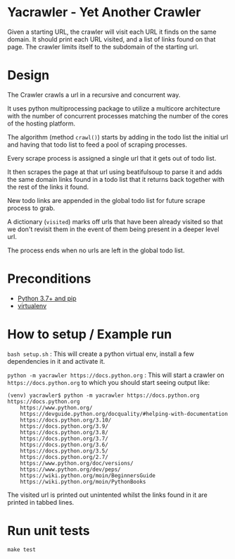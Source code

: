 # Yacrawler - Yet Another Crawler
 Given a starting URL, the crawler will visit each URL it finds on the same domain.
 It should print each URL visited, and a list of links found on that page.
 The crawler limits itself to the subdomain of the starting url.

 # Design
The Crawler crawls a url in a recursive and concurrent way.

It uses python multiprocessing package to utilize a multicore architecture with the number of concurrent processes matching the number of the cores of the hosting platform.

The algorithm (method `crawl()`) starts by adding in the todo list the initial url and having that todo list to feed a pool of scraping processes.

Every scrape process is assigned a single url that it gets out of todo list.

It then scrapes the page at that url using beatifulsoup to parse it and adds the same domain links found in a todo list that it returns back together with the rest of the links it found.

New todo links are appended in the global todo list for future scrape process to grab.

A dictionary (`visited`) marks off urls that have been already visited so that we don't revisit them in the event of them being present in a deeper level url.

The process ends when no urls are left in the global todo list.

# Preconditions 
- [Python 3.7+ and pip](https://docs.python-guide.org/dev/virtualenvs/#make-sure-you-ve-got-python-pip)
- [virtualenv](https://docs.python-guide.org/dev/virtualenvs/#lower-level-virtualenv)

# How to setup / Example run
`bash setup.sh` : This will create a python virtual env, install a few dependencies in it and activate it.

`python -m yacrawler https://docs.python.org` : This will start a crawler on `https://docs.python.org` to which you should start seeing output like:

```
(venv) yacrawler$ python -m yacrawler https://docs.python.org
https://docs.python.org
	https://www.python.org/
	https://devguide.python.org/docquality/#helping-with-documentation
	https://docs.python.org/3.10/
	https://docs.python.org/3.9/
	https://docs.python.org/3.8/
	https://docs.python.org/3.7/
	https://docs.python.org/3.6/
	https://docs.python.org/3.5/
	https://docs.python.org/2.7/
	https://www.python.org/doc/versions/
	https://www.python.org/dev/peps/
	https://wiki.python.org/moin/BeginnersGuide
	https://wiki.python.org/moin/PythonBooks
```

The visited url is printed out unintented whilst the links found in it are printed in tabbed lines.

# Run unit tests
`make test`
